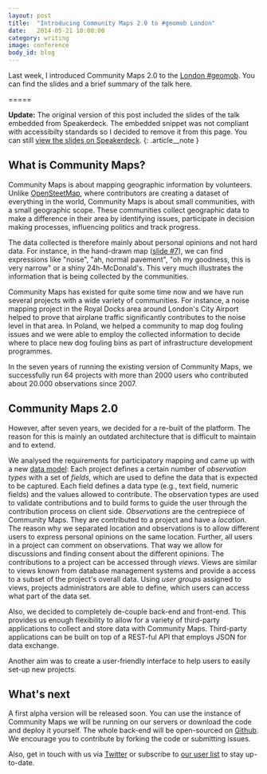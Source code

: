 ```yaml
---
layout: post
title:  "Introducing Community Maps 2.0 to #geomob London"
date:   2014-05-21 10:00:00
category: writing
image: conference
body_id: blog
---
```


Last week, I introduced Community Maps 2.0 to the [London #geomob](http://geomobldn.org/). You can find the slides and a brief summary of the talk here.

=====

__Update:__ The original version of this post included the slides of the talk embedded from Speakerdeck. The embedded snippet was not compliant with accessibilty standards so I decided to remove it from this page. You can still [view the slides on Speakerdeck](https://speakerdeck.com/oliverroick/community-maps-2-dot-0).
{: .article__note }

## What is Community Maps?

Community Maps is about mapping geographic information by volunteers. Unlike [OpenSteetMap](http://osm.org/), where contributors are creating a dataset of everything in the world, Community Maps is about small communities, with a small geographic scope. These communities collect geographic data to make a difference in their area by identifying issues, participate in decision making processes, influencing politics and track progress. 

The data collected is therefore mainly about personal opinions and not hard data. For instance, in the hand-drawn map ([slide #7](https://speakerdeck.com/oliverroick/community-maps-2-dot-0?slide=7)), we can find expressions like "noise", "ah, normal pavement", "oh my goodness, this is very narrow" or a shiny 24h-McDonald's. This very much illustrates the information that is being collected by the communities.

Community Maps has existed for quite some time now and we have run several projects with a wide variety of communities. For instance, a noise mapping project in the Royal Docks area around London's City Airport helped to prove that airplane traffic significantly contributes to the noise level in that area. In Poland, we helped a community to map dog fouling issues and we were able to employ the collected information to decide where to place new dog fouling bins as part of infrastructure development programmes. 

In the seven years of running the existing version of Community Maps, we successfully run 64 projects with more than 2000 users who contributed about 20.000 observations since 2007. 

## Community Maps 2.0

However, after seven years, we decided for a re-built of the platform. The reason for this is mainly an outdated architecture  that is difficult to maintain and to extend. 

We analysed the requirements for participatory mapping and came up with a new [data model](https://speakerdeck.com/oliverroick/community-maps-2-dot-0?slide=18): Each project defines a certain number of  _observation types_ with a set of _fields_, which are used to define the data that is expected to be captured. Each field defines a data type (e.g., text field, numeric fields) and the values allowed to contribute. The observation types are used to validate contributions and to build forms to guide the user through the contribution process on client side. _Observations_ are the centrepiece of Community Maps. They are contributed to a project and have a _location_. The reason why we separated location and observations is to allow different users to express personal opinions on the same location. Further, all users in a project can comment on observations. That way we allow for discussions and finding consent 	about the different opinions. The contributions to a project can be accessed through _views_. Views are similar to views known from database management systems and provide a access to a subset of the project's overall data. Using _user groups_ assigned to views, projects administrators are able to define, which users can access what part of the data set. 

Also, we decided to completely de-couple back-end and front-end. This provides us enough flexibility to allow for a variety of third-party applications to collect and store data with Community Maps. Third-party applications can be built on top of a REST-ful API that employs JSON for data exchange.

Another aim was to create a user-friendly interface to help users to easily set-up new projects. 

## What's next

A first alpha version will be released soon. You can use the instance of Community Maps we will be running on our servers or download the code and deploy it yourself. The whole back-end will be open-sourced on [Github](https://github.com/ExCiteS/opencommunitymaps). We encourage you to contribute by forking the code or submitting issues. 

Also, get in touch with us via [Twitter](https://web.archive.org/web/20140812061746/https://twitter.com/UCL_ExCiteS) or subscribe to [our user list](https://groups.google.com/forum/#!forum/opencommunitymaps) to stay up-to-date. 
